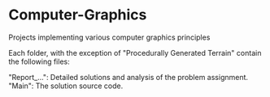 # Computer-Graphics
Projects implementing various computer graphics principles 

Each folder, with the exception of "Procedurally Generated Terrain" contain the following files:

"Report_...": Detailed solutions and analysis of the problem assignment.
"Main": The solution source code. 
